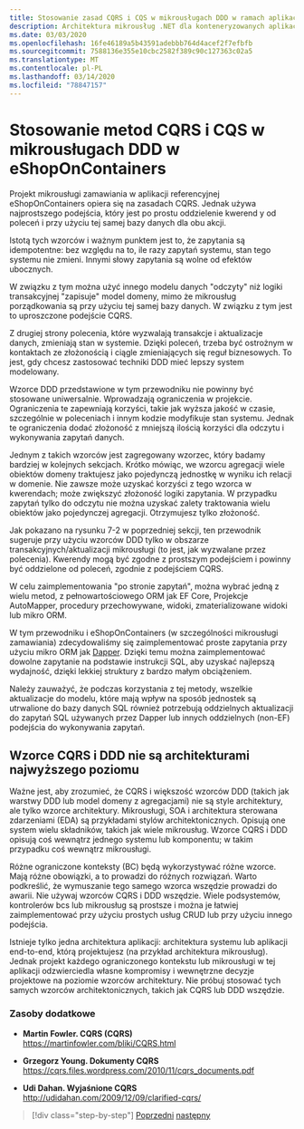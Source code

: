 ```yaml
---
title: Stosowanie zasad CQRS i CQS w mikrousługach DDD w ramach aplikacji eShopOnContainers
description: Architektura mikrousług .NET dla konteneryzowanych aplikacji .NET | Zrozumieć sposób CQRS jest zaimplementowana w mikrousługi zamawiania w eShopOnContainers.
ms.date: 03/03/2020
ms.openlocfilehash: 16fe46189a5b43591adebbb764d4acef2f7efbfb
ms.sourcegitcommit: 7588136e355e10cbc2582f389c90c127363c02a5
ms.translationtype: MT
ms.contentlocale: pl-PL
ms.lasthandoff: 03/14/2020
ms.locfileid: "78847157"
---
```

# <a name="apply-cqrs-and-cqs-approaches-in-a-ddd-microservice-in-eshoponcontainers"></a>Stosowanie metod CQRS i CQS w mikrousługach DDD w eShopOnContainers

Projekt mikrousługi zamawiania w aplikacji referencyjnej eShopOnContainers opiera się na zasadach CQRS. Jednak używa najprostszego podejścia, który jest po prostu oddzielenie kwerend y od poleceń i przy użyciu tej samej bazy danych dla obu akcji.

Istotą tych wzorców i ważnym punktem jest to, że zapytania są idempotentne: bez względu na to, ile razy zapytań systemu, stan tego systemu nie zmieni. Innymi słowy zapytania są wolne od efektów ubocznych.

W związku z tym można użyć innego modelu danych "odczyty" niż logiki transakcyjnej "zapisuje" model domeny, mimo że mikrousług porządkowania są przy użyciu tej samej bazy danych. W związku z tym jest to uproszczone podejście CQRS.

Z drugiej strony polecenia, które wyzwalają transakcje i aktualizacje danych, zmieniają stan w systemie. Dzięki poleceń, trzeba być ostrożnym w kontaktach ze złożonością i ciągle zmieniających się reguł biznesowych. To jest, gdy chcesz zastosować techniki DDD mieć lepszy system modelowany.

Wzorce DDD przedstawione w tym przewodniku nie powinny być stosowane uniwersalnie. Wprowadzają ograniczenia w projekcie. Ograniczenia te zapewniają korzyści, takie jak wyższa jakość w czasie, szczególnie w poleceniach i innym kodzie modyfikuje stan systemu. Jednak te ograniczenia dodać złożoność z mniejszą ilością korzyści dla odczytu i wykonywania zapytań danych.

Jednym z takich wzorców jest zagregowany wzorzec, który badamy bardziej w kolejnych sekcjach. Krótko mówiąc, we wzorcu agregacji wiele obiektów domeny traktujesz jako pojedynczą jednostkę w wyniku ich relacji w domenie. Nie zawsze może uzyskać korzyści z tego wzorca w kwerendach; może zwiększyć złożoność logiki zapytania. W przypadku zapytań tylko do odczytu nie można uzyskać zalety traktowania wielu obiektów jako pojedynczej agregacji. Otrzymujesz tylko złożoność.

Jak pokazano na rysunku 7-2 w poprzedniej sekcji, ten przewodnik sugeruje przy użyciu wzorców DDD tylko w obszarze transakcyjnych/aktualizacji mikrousługi (to jest, jak wyzwalane przez polecenia). Kwerendy mogą być zgodne z prostszym podejściem i powinny być oddzielone od poleceń, zgodnie z podejściem CQRS.

W celu zaimplementowania "po stronie zapytań", można wybrać jedną z wielu metod, z pełnowartościowego ORM jak EF Core, Projekcje AutoMapper, procedury przechowywane, widoki, zmaterializowane widoki lub mikro ORM.

W tym przewodniku i eShopOnContainers (w szczególności mikrousługi zamawiania) zdecydowaliśmy się zaimplementować proste zapytania przy użyciu mikro ORM jak [Dapper](https://github.com/StackExchange/dapper-dot-net). Dzięki temu można zaimplementować dowolne zapytanie na podstawie instrukcji SQL, aby uzyskać najlepszą wydajność, dzięki lekkiej struktury z bardzo małym obciążeniem.

Należy zauważyć, że podczas korzystania z tej metody, wszelkie aktualizacje do modelu, które mają wpływ na sposób jednostek są utrwalione do bazy danych SQL również potrzebują oddzielnych aktualizacji do zapytań SQL używanych przez Dapper lub innych oddzielnych (non-EF) podejścia do wykonywania zapytań.

## <a name="cqrs-and-ddd-patterns-are-not-top-level-architectures"></a>Wzorce CQRS i DDD nie są architekturami najwyższego poziomu

Ważne jest, aby zrozumieć, że CQRS i większość wzorców DDD (takich jak warstwy DDD lub model domeny z agregacjami) nie są style architektury, ale tylko wzorce architektury. Mikrousługi, SOA i architektura sterowana zdarzeniami (EDA) są przykładami stylów architektonicznych. Opisują one system wielu składników, takich jak wiele mikrousług. Wzorce CQRS i DDD opisują coś wewnątrz jednego systemu lub komponentu; w takim przypadku coś wewnątrz mikrousługi.

Różne ograniczone konteksty (BC) będą wykorzystywać różne wzorce. Mają różne obowiązki, a to prowadzi do różnych rozwiązań. Warto podkreślić, że wymuszanie tego samego wzorca wszędzie prowadzi do awarii. Nie używaj wzorców CQRS i DDD wszędzie. Wiele podsystemów, kontrolerów bcs lub mikrousług są prostsze i można je łatwiej zaimplementować przy użyciu prostych usług CRUD lub przy użyciu innego podejścia.

Istnieje tylko jedna architektura aplikacji: architektura systemu lub aplikacji end-to-end, którą projektujesz (na przykład architektura mikrousług). Jednak projekt każdego ograniczonego kontekstu lub mikrousługi w tej aplikacji odzwierciedla własne kompromisy i wewnętrzne decyzje projektowe na poziomie wzorców architektury. Nie próbuj stosować tych samych wzorców architektonicznych, takich jak CQRS lub DDD wszędzie.

### <a name="additional-resources"></a>Zasoby dodatkowe

- **Martin Fowler. CQRS (CQRS)** \
  <https://martinfowler.com/bliki/CQRS.html>

- **Grzegorz Young. Dokumenty CQRS** \
  <https://cqrs.files.wordpress.com/2010/11/cqrs_documents.pdf>

- **Udi Dahan. Wyjaśnione CQRS** \
  <http://udidahan.com/2009/12/09/clarified-cqrs/>

>[!div class="step-by-step"]
>[Poprzedni](apply-simplified-microservice-cqrs-ddd-patterns.md)
>[następny](cqrs-microservice-reads.md)
